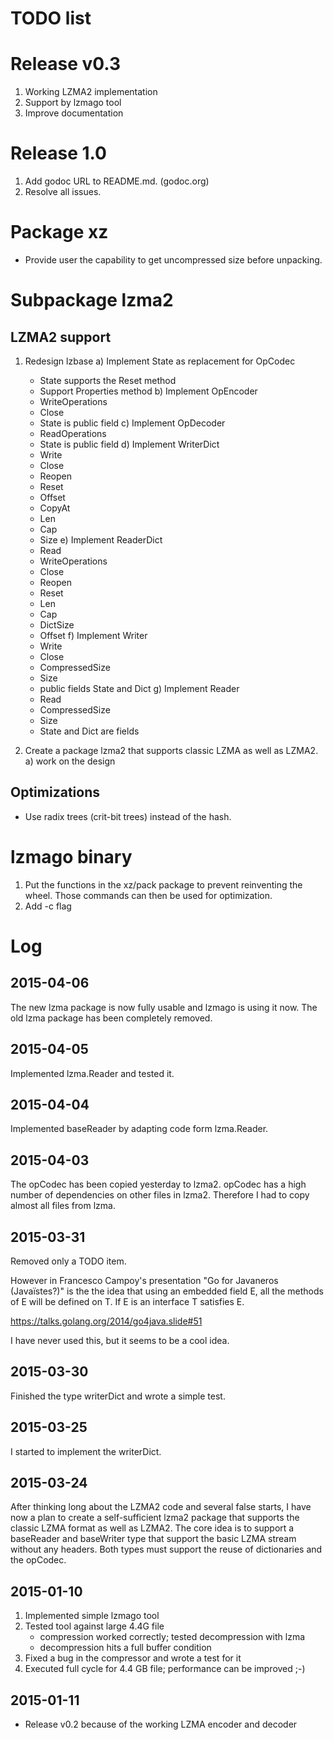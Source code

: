 # TODO list

# Release v0.3

1. Working LZMA2 implementation
2. Support by lzmago tool
3. Improve documentation

# Release 1.0

1. Add godoc URL to README.md. (godoc.org)
2. Resolve all issues.

# Package xz

- Provide user the capability to get uncompressed size before unpacking.

# Subpackage lzma2

## LZMA2 support

1. Redesign lzbase
   a) Implement State as replacement for OpCodec
      - State supports the Reset method
      - Support Properties method
   b) Implement OpEncoder
      - WriteOperations
      - Close
      - State is public field
   c) Implement OpDecoder
      - ReadOperations
      - State is public field
   d) Implement WriterDict
      - Write
      - Close
      - Reopen
      - Reset
      - Offset
      - CopyAt
      - Len
      - Cap
      - Size
   e) Implement ReaderDict
      - Read
      - WriteOperations
      - Close
      - Reopen
      - Reset
      - Len
      - Cap
      - DictSize
      - Offset
   f) Implement Writer
      - Write
      - Close
      - CompressedSize
      - Size
      - public fields State and Dict
   g) Implement Reader
      - Read
      - CompressedSize
      - Size
      - State and Dict are fields

2. Create a package lzma2 that supports classic LZMA as well as LZMA2.
   a) work on the design

## Optimizations

- Use radix trees (crit-bit trees) instead of the hash.

# lzmago binary

1. Put the functions in the xz/pack package to prevent reinventing the
   wheel. Those commands can then be used for optimization.
2. Add -c  flag

# Log

## 2015-04-06

The new lzma package is now fully usable and lzmago is using it now. The
old lzma package has been completely removed.

## 2015-04-05

Implemented lzma.Reader and tested it.

## 2015-04-04

Implemented baseReader by adapting code form lzma.Reader.

## 2015-04-03

The opCodec has been copied yesterday to lzma2. opCodec has a high
number of dependencies on other files in lzma2. Therefore I had to copy
almost all files from lzma.

## 2015-03-31

Removed only a TODO item. 

However in Francesco Campoy's presentation "Go for Javaneros
(Javaïstes?)" is the the idea that using an embedded field E, all the
methods of E will be defined on T. If E is an interface T satisfies E.

https://talks.golang.org/2014/go4java.slide#51

I have never used this, but it seems to be a cool idea.

## 2015-03-30

Finished the type writerDict and wrote a simple test.

## 2015-03-25

I started to implement the writerDict.

## 2015-03-24

After thinking long about the LZMA2 code and several false starts, I
have now a plan to create a self-sufficient lzma2 package that supports
the classic LZMA format as well as LZMA2. The core idea is to support a
baseReader and baseWriter type that support the basic LZMA stream
without any headers. Both types must support the reuse of dictionaries
and the opCodec.

## 2015-01-10

1. Implemented simple lzmago tool
2. Tested tool against large 4.4G file
    - compression worked correctly; tested decompression with lzma
    - decompression hits a full buffer condition
3. Fixed a bug in the compressor and wrote a test for it
4. Executed full cycle for 4.4 GB file; performance can be improved ;-)

## 2015-01-11

- Release v0.2 because of the working LZMA encoder and decoder
